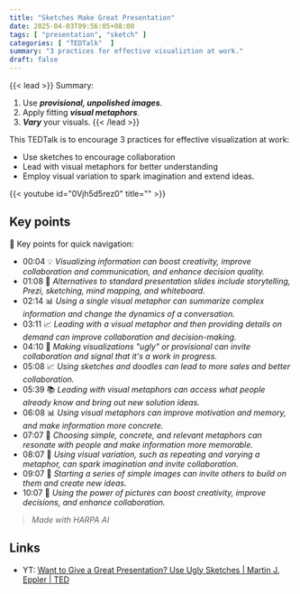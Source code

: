 ```yaml
---
title: "Sketches Make Great Presentation"
date: 2025-04-03T09:56:05+08:00
tags: [ "presentation", "sketch" ]
categories: [ "TEDTalk"  ]
summary: "3 practices for effective visualiztion at work."
draft: false
---
```

{{< lead >}}
Summary:
 1. Use ***provisional, unpolished images***.
 1. Apply fitting ***visual metaphors***.
 1. ***Vary*** your visuals.
{{< /lead >}}

This TEDTalk is to encourage 3 practices for effective visualization at work: 

 - Use sketches to encourage collaboration
 - Lead with visual metaphors for better understanding
 - Employ visual variation to spark imagination and extend ideas.

{{< youtube id="0Vjh5d5rez0" title="" >}}

## Key points

🎯 Key points for quick navigation:

 - 00:04 💡 *Visualizing information can boost creativity, improve collaboration and communication, and enhance decision quality.*
 - 01:08 📝 *Alternatives to standard presentation slides include storytelling, Prezi, sketching, mind mapping, and whiteboard.*
 - 02:14 📊 *Using a single visual metaphor can summarize complex information and change the dynamics of a conversation.*
 - 03:11 📈 *Leading with a visual metaphor and then providing details on demand can improve collaboration and decision-making.*
 - 04:10 🤔 *Making visualizations "ugly" or provisional can invite collaboration and signal that it's a work in progress.*
 - 05:08 📈 *Using sketches and doodles can lead to more sales and better collaboration.*
 - 05:39 📚 *Leading with visual metaphors can access what people already know and bring out new solution ideas.*
 - 06:08 📊 *Using visual metaphors can improve motivation and memory, and make information more concrete.*
 - 07:07 🌟 *Choosing simple, concrete, and relevant metaphors can resonate with people and make information more memorable.*
 - 08:07 📸 *Using visual variation, such as repeating and varying a metaphor, can spark imagination and invite collaboration.*
 - 09:07 📝 *Starting a series of simple images can invite others to build on them and create new ideas.*
 - 10:07 🎉 *Using the power of pictures can boost creativity, improve decisions, and enhance collaboration.*

> *Made with HARPA AI*

## Links 

 - YT: [Want to Give a Great Presentation? Use Ugly Sketches | Martin J. Eppler | TED](https://www.youtube.com/watch?v=0Vjh5d5rez0)



